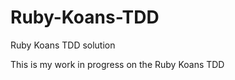 Ruby-Koans-TDD
==============

Ruby Koans TDD solution

This is my work in progress on the Ruby Koans TDD
